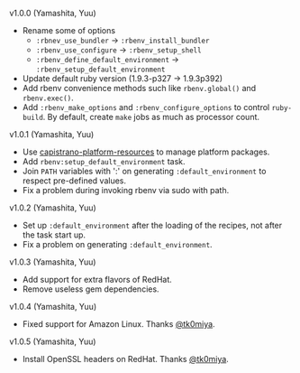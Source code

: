 v1.0.0 (Yamashita, Yuu)

* Rename some of options
  * `:rbnev_use_bundler` -> `:rbenv_install_bundler`
  * `:rbenv_use_configure` -> `:rbenv_setup_shell`
  * `:rbenv_define_default_environment` -> `:rbenv_setup_default_environment`
* Update default ruby version (1.9.3-p327 -> 1.9.3p392)
* Add rbenv convenience methods such like `rbenv.global()` and `rbenv.exec()`.
* Add `:rbenv_make_options` and `:rbenv_configure_options` to control `ruby-build`. By default, create `make` jobs as much as processor count.

v1.0.1 (Yamashita, Yuu)

* Use [capistrano-platform-resources](https://github.com/yyuu/capistrano-platform-resources) to manage platform packages.
* Add `rbenv:setup_default_environment` task.
* Join `PATH` variables with ':' on generating `:default_environment` to respect pre-defined values.
* Fix a problem during invoking rbenv via sudo with path.

v1.0.2 (Yamashita, Yuu)

* Set up `:default_environment` after the loading of the recipes, not after the task start up.
* Fix a problem on generating `:default_environment`.

v1.0.3 (Yamashita, Yuu)

* Add support for extra flavors of RedHat.
* Remove useless gem dependencies.

v1.0.4 (Yamashita, Yuu)

* Fixed support for Amazon Linux. Thanks [@tk0miya](https://github.com/tk0miya).

v1.0.5 (Yamashita, Yuu)

* Install OpenSSL headers on RedHat. Thanks [@tk0miya](https://github.com/tk0miya).
